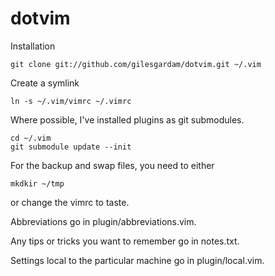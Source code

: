 dotvim
======

Installation

    git clone git://github.com/gilesgardam/dotvim.git ~/.vim

Create a symlink

    ln -s ~/.vim/vimrc ~/.vimrc

Where possible, I've installed plugins as git submodules.

    cd ~/.vim
    git submodule update --init

For the backup and swap files, you need to either

    mkdkir ~/tmp

or change the vimrc to taste.

Abbreviations go in plugin/abbreviations.vim.

Any tips or tricks you want to remember go in notes.txt.

Settings local to the particular machine go in plugin/local.vim.
